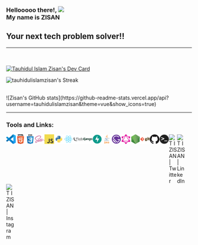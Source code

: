 ### Hellooooo there!, <img src="https://raw.githubusercontent.com/MartinHeinz/MartinHeinz/master/wave.gif" width="30px"> <br /> My name is ZISAN



## Your next tech problem solver!!

---

<br /><br />
<a href="https://app.daily.dev/tauhidulislamzisan"><img src="https://api.daily.dev/devcards/v2/oX0OqLJz8chlwRmxBPbXo.png?type=default&r=qvg" width="356" alt="Tauhidul Islam Zisan's Dev Card"/></a>


![tauhidulislamzisan's Streak](https://github-readme-streak-stats.herokuapp.com/?user=tauhidulislamzisan&theme=vue&hide_border=true)

<br />
![Zisan's GitHub stats](https://github-readme-stats.vercel.app/api?username=tauhidulislamzisan&theme=vue&show_icons=true)
<br />

---
### Tools and Links:
<img align="left" alt="Visual Studio Code" width="26px" src="https://raw.githubusercontent.com/github/explore/80688e429a7d4ef2fca1e82350fe8e3517d3494d/topics/visual-studio-code/visual-studio-code.png" />
<img align="left" alt="HTML5" width="26px" src="https://raw.githubusercontent.com/github/explore/80688e429a7d4ef2fca1e82350fe8e3517d3494d/topics/html/html.png" />
<img align="left" alt="CSS3" width="26px" src="https://raw.githubusercontent.com/github/explore/80688e429a7d4ef2fca1e82350fe8e3517d3494d/topics/css/css.png" />
<img align="left" alt="Sass" width="26px" src="https://raw.githubusercontent.com/github/explore/80688e429a7d4ef2fca1e82350fe8e3517d3494d/topics/sass/sass.png" />
<img align="left" alt="JavaScript" width="26px" src="https://raw.githubusercontent.com/github/explore/80688e429a7d4ef2fca1e82350fe8e3517d3494d/topics/javascript/javascript.png" />
<img align="left" alt="Python" width="26px" src="https://raw.githubusercontent.com/github/explore/80688e429a7d4ef2fca1e82350fe8e3517d3494d/topics/python/python.png" />
<img align="left" alt="React" width="26px" src="https://raw.githubusercontent.com/github/explore/80688e429a7d4ef2fca1e82350fe8e3517d3494d/topics/react/react.png" />
<img align="left" alt="Flask" width="26px" src="https://raw.githubusercontent.com/github/explore/006b3bc15c4b509cb2c48e2e5e44e0cb3efefc32/topics/flask/flask.png" />
<img align="left" alt="Django" width="26px" src="https://raw.githubusercontent.com/github/explore/6e7a1d0078e0dbf77377b2fbc84f37e47d527d4a/topics/django/django.png" />
<img align="left" alt="FastAPI" width="26px" src="https://raw.githubusercontent.com/github/explore/4a53c006be62a81f2e22e10c7ffb09f5f3cb3c35/topics/fastapi/fastapi.png" />
<img align="left" alt="Java" width="26px" src="https://raw.githubusercontent.com/github/explore/506233be4f1aef0c1e23a4ff43c7e799834d4e1c/topics/java/java.png" />
<img align="left" alt="Gatsby" width="26px" src="https://raw.githubusercontent.com/github/explore/e94815998e4e0713912fed477a1f346ec04c3da2/topics/gatsby/gatsby.png" />
<img align="left" alt="GraphQL" width="26px" src="https://raw.githubusercontent.com/github/explore/80688e429a7d4ef2fca1e82350fe8e3517d3494d/topics/graphql/graphql.png" />
<img align="left" alt="Node.js" width="26px" src="https://raw.githubusercontent.com/github/explore/80688e429a7d4ef2fca1e82350fe8e3517d3494d/topics/nodejs/nodejs.png" />
<img align="left" alt="Git" width="26px" src="https://raw.githubusercontent.com/github/explore/80688e429a7d4ef2fca1e82350fe8e3517d3494d/topics/git/git.png" />
<img align="left" alt="GitHub" width="26px" src="https://raw.githubusercontent.com/github/explore/78df643247d429f6cc873026c0622819ad797942/topics/github/github.png" />
<img align="left" alt="Terminal" width="26px" src="https://raw.githubusercontent.com/github/explore/80688e429a7d4ef2fca1e82350fe8e3517d3494d/topics/terminal/terminal.png" />
<img align="left" alt="T I ZISAN | Twitter" width="22px" src="https://cdn.jsdelivr.net/npm/simple-icons@v3/icons/twitter.svg" />
<img align="left" alt="T I ZISAN | LinkedIn" width="22px" src="https://cdn.jsdelivr.net/npm/simple-icons@v3/icons/linkedin.svg" />
<img align="left" alt="T I ZISAN | Instagram" width="22px" src="https://cdn.jsdelivr.net/npm/simple-icons@v3/icons/instagram.svg" />

<br />
<br />




[twitter]: http://twitter.com/ti_zisan
[instagram]: https://www.instagram.com/ti_zisan
[linkedin]: https://www.linkedin.com/in/ti-zisan

